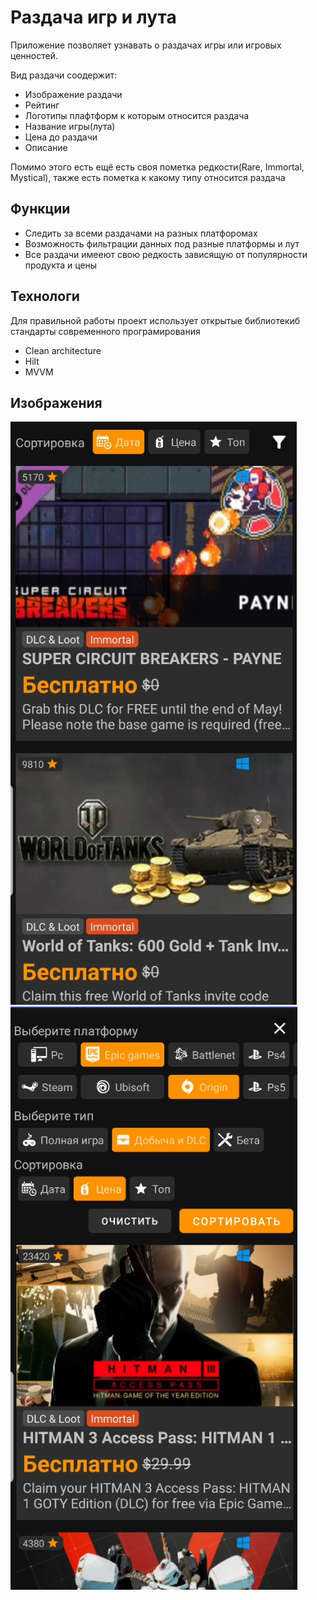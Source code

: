 # Раздача игр и лута
Приложение позволяет узнавать о раздачах игры или игровых ценностей. 

Вид раздачи соодержит: 
- Изображение раздачи
- Рейтинг 
- Логотипы плафтформ к которым относится раздача
- Название игры(лута) 
- Цена до раздачи
- Описание 

Помимо этого есть ещё есть своя пометка редкости(Rare, Immortal, Mystical), также есть пометка к какому типу относится раздача

## Функции
- Следить за всеми раздачами на разных платфоромах
- Возможность фильтрации данных под разные платформы и лут
- Все раздачи имееют свою редкость зависящую от популярности продукта и цены


## Технологи

Для правильной работы проект использует открытые библиотекиб стандарты современного програмирования 
- Clean architecture
- Hilt
- MVVM

## Изображения

![Def](https://github.com/Maandraj/GiveawayApp/blob/master/Images/Def.png?raw=true) ![Filter](https://github.com/Maandraj/GiveawayApp/blob/master/Images/Filter.png?raw=false)

